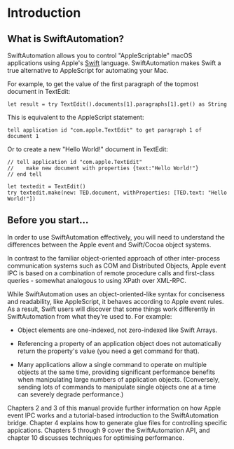 # Introduction

## What is SwiftAutomation?

SwiftAutomation allows you to control "AppleScriptable" macOS applications using Apple's [Swift](https://swift.org/) language. SwiftAutomation makes Swift a true alternative to AppleScript for automating your Mac.

For example, to get the value of the first paragraph of the topmost document in TextEdit:

    let result = try TextEdit().documents[1].paragraphs[1].get() as String

This is equivalent to the AppleScript statement:

    tell application id "com.apple.TextEdit" to get paragraph 1 of document 1


Or to create a new "Hello World!" document in TextEdit:

    // tell application id "com.apple.TextEdit"
    //    make new document with properties {text:"Hello World!"}
    // end tell

    let textedit = TextEdit()
    try textedit.make(new: TED.document, withProperties: [TED.text: "Hello World!"])


## Before you start...

In order to use SwiftAutomation effectively, you will need to understand the differences between the Apple event and Swift/Cocoa object systems.

In contrast to the familiar object-oriented approach of other inter-process communication systems such as COM and Distributed Objects, Apple event IPC is based on a combination of remote procedure calls and first-class queries - somewhat analogous to using XPath over XML-RPC.

While SwiftAutomation uses an object-oriented-like syntax for conciseness and readability, like AppleScript, it behaves according to Apple event rules. As a result, Swift users will discover that some things work differently in SwiftAutomation from what they're used to. For example:

* Object elements are one-indexed, not zero-indexed like Swift Arrays.

* Referencing a property of an application object does not automatically return the property's value (you need a get command for that).

* Many applications allow a single command to operate on multiple objects at the same time, providing significant performance benefits when manipulating large numbers of application objects. (Conversely, sending lots of commands to manipulate single objects one at a time can severely degrade performance.)

Chapters 2 and 3 of this manual provide further information on how Apple event IPC works and a tutorial-based introduction to the SwiftAutomation bridge. Chapter 4 explains how to generate glue files for controlling specific appications. Chapters 5 through 9 cover the SwiftAutomation API, and chapter 10 discusses techniques for optimising performance.

